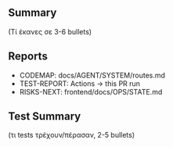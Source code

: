 ## Summary
(Τί έκανες σε 3-6 bullets)

## Reports
- CODEMAP: docs/AGENT/SYSTEM/routes.md
- TEST-REPORT: Actions → this PR run
- RISKS-NEXT: frontend/docs/OPS/STATE.md

## Test Summary
(τι tests τρέχουν/πέρασαν, 2-5 bullets)
